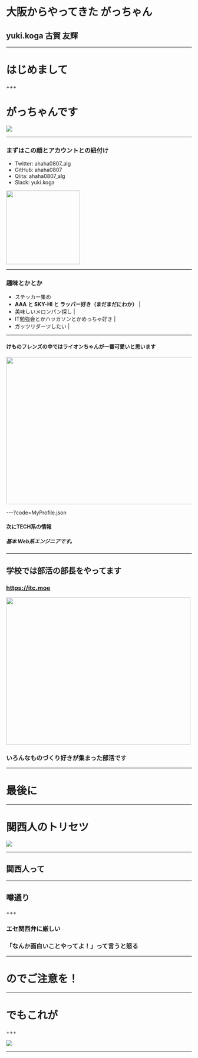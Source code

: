 # 大阪からやってきた **がっちゃん**
## yuki.koga 古賀 友輝

---

# はじめまして

+++

# がっちゃんです
![](https://avatars2.githubusercontent.com/u/16623885)

---

### まずはこの顔とアカウントとの紐付け

- Twitter: ahaha0807_alg
- GitHub: ahaha0807
- Qiita: ahaha0807_alg
- Slack: yuki.koga

<img src='https://avatars2.githubusercontent.com/u/16623885' width="200px" height="200px">

---

### 趣味とかとか

- ステッカー集め
- **AAA と SKY-HI と ラッパー好き（まだまだにわか）** |
- 美味しいメロンパン探し |
- IT勉強会とかハッカソンとかめっちゃ好き |
- ガッツリダーツしたい |

---

#### **けものフレンズの中ではライオンちゃんが一番可愛いと思います** 
<img src='https://encrypted-tbn0.gstatic.com/images?q=tbn:ANd9GcSiPgiIbN5IzlhSEKaOCnNh7bc6w4ZXXp4TWzXKkdXsmUklL-sH' width="800px" height="400px">

---?code=MyProfile.json

#### 次にTECH系の情報
##### 基本 Web系エンジニアです。

---

## 学校では部活の部長をやってます
### https://itc.moe
<img src='https://itc.moe/assets/images/itc-sticker.png' width="500px" height="400px">

### いろんなものづくり好きが集まった部活です

---

# 最後に

---

# 関西人のトリセツ
![](https://images-fe.ssl-images-amazon.com/images/I/51vtuWB95nL.jpg)

---

## 関西人って

---

## 噂通り

+++

### エセ関西弁に厳しい
### 「なんか面白いことやってよ！」って言うと怒る

---

# のでご注意を！

---

# でもこれが

+++

<img src='http://livedoor.blogimg.jp/jin115/imgs/a/3/a307d640.jpg'>

---
